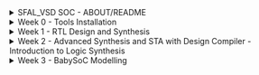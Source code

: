 
<details>
  <Summary>SFAL_VSD SOC - ABOUT/README</summary>

  This project is to create an SOC from specifications to netlist.
</details>
<details>
  <Summary> Week 0 - Tools Installation</summary>

  - **Day 0**
  - All the instructions for installation of required tools can be found here:
    - **SYSTEM CHECK**
      - 6GB RAM, 50 GB HDD
      - Ubuntu 20.04+
      - 4vCPU
      
    - **TOOL CHECK**
      - **Yosys**
        - $ sudo apt-get update
        - $ git clone https://github.com/YosysHQ/yosys.git
        - $ cd yosys
        - $ sudo apt install make (If make is not installed please install it) 
        - $ sudo apt-get install build-essential clang bison flex \
              libreadline-dev gawk tcl-dev libffi-dev git \
              graphviz xdot pkg-config python3 libboost-system-dev \
              libboost-python-dev libboost-filesystem-dev zlib1g-dev
        - $ make config-gcc
        - $ make 
        - $ sudo make install
        - ![Alt Text](images/yosys.jpg) 
      - **Iverilog** - Steps to install iverilog
        - sudo apt-get update
        - sudo apt-get install iverilog
        - ![Alt Text](images/iverilog.jpg)
      - **GTKWAVE** - Steps to install gtkwave
        - sudo apt-get update
        - sudo apt install gtkwave
        - ![Alt Text](images/gtkwave.jpg)
  
      - **ngspice** - After downloading the tarball from https://sourceforge.net/projects/ngspice/files/ to a local directory, unpack it using:
        - $ tar -zxvf ngspice-37.tar.gz
        - $ cd ngspice-37
        - $ mkdir release
        - $ cd release
        - $ ../configure  --with-x --with-readline=yes --disable-debug
        - $ make
        - $ sudo make install
      - **magic**
        - $ sudo apt-get install m4
        - $ sudo apt-get install tcsh
        - $ sudo apt-get install csh
        - $ sudo apt-get install libx11-dev
        - $ sudo apt-get install tcl-dev tk-dev
        - $ sudo apt-get install libcairo2-dev
        - $ sudo apt-get install mesa-common-dev libglu1-mesa-dev
        - $ sudo apt-get install libncurses-dev
        - git clone https://github.com/RTimothyEdwards/magic
        - cd magic
        - ./configure
        - make
        - make install

</details>

<details>
  <Summary> Week 1 - RTL Design and Synthesis</summary>
  - **Day 1 - Introduction to Verilog**
    - **Introduction to iverilog testbench**
      - RTL Design adherence to the initial architecture specifications is checked by simulation of the design using a simulator tool. That simulator tool we are using here is iverilog.
      - Design is actual verilog/system verilog code with intended functionality. Has primary inputs and outputs in form of wires or logic/registers/memory elements.
      - Testbench is a set of stimulus applied with delays and initialisation to ensure that design meets functionality. Does not have any primary inputs or outputs.
      - Simulator looks for changes in the input signals, based on this, checks its influence on output signals.
  
    - **Labs using iverilog and gtkwave**
      - used iverilog to simulate design and testbench of good mux
      - used gtkwave to view the dumped "value change dump" or vcd file
      - learnt to use iverilog and gtkwave commands
      - saw the design and tb files
     
    - **Introduction to Yosys and Logic Synthesis**
      - used Yosys as the synthesizer tool, learnt what synthesis meant
      - learnt about yosys setup and verification flow, tb for netlist is same as that of rtl design
      - Learnt about rtl design, synthesis and its illustration, library cells, flavours of library cells
      - Also learnt about usage of faster versus slower cells, need wider transistors and why we need them
  
    - **Labs using Yosys and Sky103PDKs**
      - Synthesised good mux using yosys
      - OBSERVATION made: I saw only one type of library cell (constrasting to the video) and therefore my good mux design was synthesised using only that library cell
      - the library cell was sky130_fd_sc_hd__tt_025C_1v80.lib
      - good mux finally synthesised and the cells it inferred was just 1 2_1 mux cell since only one lib file was there.
      - **Commands used:**
        - read_liberty -lib lib/sky130_fd_sc_hd__tt_025C_1v80.lib
        - read_verilog verilog_files/good_mux.v
        - hierarchy -top good_mux
        - synth -top good_mux
        - abc -liberty lib/sky130_fd_sc_hd__tt_025C_1v80.lib
        - show
        - write_verilog -noattr synth_out.v
      - **Images for this lab**
        - ![Alt Text](images/Day1images/cell_selection_day1_vsd.jpg)
        - ![Alt Text](images/Day1images/faster_slowercells_day1_vsd.jpg)
        - ![Alt Text](images/Day1images/gate_flavor1_day1_vsd.jpg)
        - ![Alt Text](images/Day1images/gate_flavor2_day1_vsd.jpg)
        - ![Alt Text](images/Day1images/good,uxdesign_Day1_vsd.jpg)
        - ![Alt Text](images/Day1images/goodmuxtb_Day1_vsd.jpg)
        - ![Alt Text](images/Day1images/gtkwave1_Day1_vsd.jpg)
        - ![Alt Text](images/Day1images/installations_Day1_VSD.jpg)
        - ![Alt Text](images/Day1images/yosys_setupflow_day1_vsd.jpg)
        - ![Alt Text](images/Day1images/yosys_verificationflow_day1_vsd.jpg)
        - ![Alt Text](images/Day1images/iverilog1_Day1_vsd.jpg)
        - ![Alt Text](images/Day1images/libcells_day1_vsd.jpg)
        - ![Alt Text](images/Day1images/rtldesign_day1_vsd.jpg)
        - ![Alt Text](images/Day1images/simulator_flow_Day1_vsd.jpg)
        - ![Alt Text](images/Day1images/synthesis_day1_vsd.jpg)
        - ![Alt Text](images/Day1images/synthesis_illustration_day1_vsd.jpg)
        - ![Alt Text](images/Day1images/testbench_Day1_VSD.jpg)
        - ![Alt Text](images/Day1images/yosys_lab3_1_day1_vsd.jpg)
        - ![Alt Text](images/Day1images/yosys_lab3_2_day1_vsd.jpg)
        - ![Alt Text](images/Day1images/yosys_lab3_3_day1_vsd.jpg)
        - ![Alt Text](images/Day1images/yosys_lab3_4_day1_vsd.jpg)
        - ![Alt Text](images/Day1images/yosys_lab3_5_day1_show_vsd.jpg)
        - ![Alt Text](images/Day1images/yosys_lab3_6_day1_show_vsd.jpg)
        - ![Alt Text](images/Day1images/yosys_lab3_7_day1_netlist_vsd.jpg)
        - ![Alt Text](images/Day1images/yosys_lab3_day1_vsd.jpg)


  - **Day 2 - Timing Libs, Hierarchical versus flat synthesis, and efficient flop coding styles**

    - **Introduction to Timing Libs**
    - **Hierarchical Versus Flat Synthesis**
    - **Various Flop Coding Styles and Optimisations**
    - **Images for this lab**
      - ![Alt Text](images/Day2images/why_flops_Day2_VSD.jpg)
      - ![Alt Text](images/Day2images/why_flops2_Day2_VSD.jpg)
      - ![Alt Text](images/Day2images/why_flops1_Day2_VSD.jpg)
      - ![Alt Text](images/Day2images/libcell_day2_vsd.jpg)
      - ![Alt Text](images/Day2images/libcell1_Day2_vsd.jpg)
      - ![Alt Text](images/Day2images/libcell2_Day2_vsd.jpg)
      - ![Alt Text](images/Day2images/libcell3_Day2_vsd.jpg)
      - ![Alt Text](images/Day2images/hier_synth_Day2_vsd.jpg)
      - ![Alt Text](images/Day2images/hier_synth1_Day2_vsd.jpg)
      - ![Alt Text](images/Day2images/hier_synth2_Day2_vsd.jpg)
      - ![Alt Text](images/Day2images/hier_synth3_Day2_vsd.jpg)
      - ![Alt Text](images/Day2images/hier_synth4_flat_Day2_vsd.jpg)
      - ![Alt Text](images/Day2images/and2_0_lib_Day2_vsd.jpg)
      - ![Alt Text](images/Day2images/and2_2_lib_Day2_vsd.jpg)
      - ![Alt Text](images/Day2images/and2_4_lib_Day2_vsd.jpg)
      - ![Alt Text](images/Day2images/mul2_synth_1_Day2_vsd.jpg)
      - ![Alt Text](images/Day2images/mul2_synth_2_Day2_vsd.jpg)
      - ![Alt Text](images/Day2images/mul2_synth_Day2_vsd.jpg)
      - ![Alt Text](images/Day2images/mult8_synth1_Day2_vsd.jpg)
      - ![Alt Text](images/Day2images/mult8_synth_Day2_vsd.jpg)
      - ![Alt Text](images/Day2images/async_set_synth1_Day2_vsd.jpg)
      - ![Alt Text](images/Day2images/async_set_synth_2_Day2_vsd.jpg)
      - ![Alt Text](images/Day2images/async_set_synth_Day2_vsd.jpg)
      - ![Alt Text](images/Day2images/async_sync_rst_codingstyles1_Day2_vsd.jpg)
      - ![Alt Text](images/Day2images/async_sync_rst_codingstyles_Day2_vsd.jpg)
      - ![Alt Text](images/Day2images/asyncres_Day2_vsd.jpg)
      - ![Alt Text](images/Day2images/asyncres_synth_day2_vsd.jpg)
      - ![Alt Text](images/Day2images/asyncset_Day2_vsd.jpg)
      - ![Alt Text](images/Day2images/dff_asyncres_synth_show_Day2_vsd.jpg)
      - ![Alt Text](images/Day2images/pvt_concept_Day2_vsd.jpg)
      - ![Alt Text](images/Day2images/stackedpmosbad_Day2_vsd.jpg)
      - ![Alt Text](images/Day2images/submod1_1_Day2_vsd.jpg)
      - ![Alt Text](images/Day2images/submod1_2_Day2_vsd.jpg)
      - ![Alt Text](images/Day2images/submod1_Day2_vsd.jpg)
      - ![Alt Text](images/Day2images/syncres_Day2_vsd.jpg)
      - ![Alt Text](images/Day2images/syncres_synth1_Day2_vsd.jpg)
      - ![Alt Text](images/Day2images/syncres_synth2_Day2_vsd.jpg)
      - ![Alt Text](images/Day2images/synth_asyncres_day2_vsd.jpg) 
      
  - **Day 3 - Combinational and Sequential Optimisations**

    - **Introduction to Optimisations**
    - **Combinational Logic Optimisations**
    - **Sequential Logic Optimisations**
    - **Sequential Logic Optimisations for unused outputs**
    - **Images for this lab**
      - ![Alt Text](images/Day3images/absorptionlaw_Day3_vsd.jpg)
      - ![Alt Text](images/Day3images/ddfconst12_Day3_vsd.jpg)
      - ![Alt Text](images/Day3images/dffconst12_Day3_vsd.jpg)
      - ![Alt Text](images/Day3images/dffconst1_sim_Day3_vsd.jpg)
      - ![Alt Text](images/Day3images/dffconst1_synth_Day3_vsd.jpg)
      - ![Alt Text](images/Day3images/dffconst2_Day3_vsd.jpg)
      - ![Alt Text](images/Day3images/dffconst2_sim_Day3_vsd.jpg)
      - ![Alt Text](images/Day3imagesdffconst3_Day3_vsd.jpg)
      - ![Alt Text](images/Day3images/dffconst3_sim_day3_vsd.jpg)
      - ![Alt Text](images/Day3images/dffconst3_synth_Day3_vsd.jpg)
      - ![Alt Text](images/Day3images/dffconst4_Day3_vsd.jpg)
      - ![Alt Text](images/Day3images/dffconst4_sim_Day3_vsd.jpg)
      - ![Alt Text](images/Day3images/dffconst4_synth_Day3_vsd.jpg)
      - ![Alt Text](images/Day3images/dffconst5_Day3_vsd.jpg)
      - ![Alt Text](images/Day3images/dffconst5_sim_Day3_vsd.jpg)
      - ![Alt Text](images/Day3images/dffconst5_synth_Day3_vsd.jpg)
      - ![Alt Text](images/Day3images/multiplemodule_opt2_Day3_vsd.jpg)
      - ![Alt Text](images/Day3images/multiplemodule_opt2_synth_Day3_vsd.jpg)
      - ![Alt Text](images/Day3images/multiplemodule_opt_Day3_vsd.jpg)
      - ![Alt Text](images/Day3images/multiplemodule_opt_synth_Day3_vsd.jpg)
      - ![Alt Text](images/Day3images/optchk4_Day3_vsd.jpg)
      - ![Alt Text](images/Day3images/optimisa_Day3_vsd.jpg)
      - ![Alt Text](images/Day3images/seq_optimisa_Day3_vsd.jpg)
      - ![Alt Text](images/Day3images/synth_optchk2_Day3_vsd.jpg)
      - ![Alt Text](images/Day3images/synth_optchk2_show_Day3_vsd.jpg)
      - ![Alt Text](images/Day3images/synth_optchk3_Day3_vsd.jpg)
      - ![Alt Text](images/Day3images/synth_optchk4_Day3_vsd.jpg)
      - ![Alt Text](images/Day3images/synth_optchk_Day3_vsd.jpg)
      - ![Alt Text](images/Day3images/synth_optchk_show_Day3_vsd.jpg)

  - **Day 4 - GLS, Blocking vs Non-Blocking, simulation-synthesis mismatch**
    - **GLS, Synthesis-Simulation Mismatch, and Blocking vs Non-Blocking Statements**
      - Missing Sensitivity List
        - GLS introduction and flow with iverilog
        - ![Alt Text](images/Day4images/GLSiverilog_flow_Day4_vsd.jpg)
        - ![Alt Text](images/Day4images/GLSintro_Day4_vsd.jpg)
        - Simulator works mainly on activity - changes in signal values whereas synthesiser only sees functionality
        - therefore having a correct and complete sensitivity list for always blocks is necessary to avoid synthesis simulation mismatch
        - Eg of a mux, difference between always@(sel) and always@(*) is highlighted
        - ![Alt Text](images/Day4images/misssensitvity_synthsimmismatch_Day4_vsd.jpg)
      - Blocking and Non-Blocking statements
        - Caveat with blocking nonblocking statements are discussed
        - Example of aiming for a shift register is used
        - if blocking assignment is used it is seen as a single flop instead of two flops, this is wrong, as all statements are evaluated in order and assignment of rhs to lhs happens before moving on to next statement, giving wrong behaviour
        - ![Alt Text](images/Day4images/blockingstatementcaveat1_synthsimmismatch_Day4_vsd.jpg)
        - ![Alt Text](images/Day4images/blockingstatementcaveat2_synthsimmismatch_Day4_vsd.jpg)
        - So always use non blocking statement for sequential logic generation, as in non-blocking order of statements do not matter and all rhs is evaluated before all lhs.
        - ![Alt Text](images/Day4images/blockingstatementcaveat_synthsimmismatch_Day4_vsd.jpg)
    - **Labs on GLS and Synthesis-Simulation Mismatch**
      - Example of ternary operator based mux used
      - simulated, synthesised and got netlist, these are the results I got
      - ![Alt Text](images/Day4images/ternaryop_gls_lab_day4_vsd.jpg)
      - ![Alt Text](images/Day4images/ternaryop_gls_lab_realnetlist_day4_vsd.jpg)
      - but this was the expected netlist output
      - ![Alt Text](images/Day4images/ternaryop_gls_lab_expectednetlist_day4_vsd.jpg)
      - Ran to get GLS netlist next to get smae simulation result
      - ![Alt Text](images/Day4images/ternaryop_gls_lab_postglssim_day4_vsd.jpg)
      - Second example showed synthesis and simulation mismatch for bad mux
      - ![Alt Text](images/Day4images/badmuxsynthsim_mismatch_Day4_vsd.jpg)
      - **Commands used to get GLS**
        - iverilog my_lib/verilog_model/primitives.v my_lib/verilog_model/sky130_fd_sc_hd.v ternary_operator_netlist.v verilog_files/tb_ternary_operator_mux.v
        - ./a.out
        - gtkwave tb_ternary_operator_mux.vcd
  
    - **Labs on Synthesis-Simulation Mismatch for Blocking Statements**
      - exmaples of synthesis simulation mismatch for blocking statements here
      - ![Alt Text](images/Day4images/blockingcaveat_Day4_vsd.jpg)
      - ![Alt Text](images/Day4images/blcokingcaveatsynthsimmismatch_Day4_vsd.jpg)

</details> 

<details>
  <Summary> Week 2 - Advanced Synthesis and STA with Design Compiler - Introduction to Logic Synthesis </summary>

  - **Day1 - Lecture 1 - Introduction to the course**
    - **Common terminology used are**
    - Synopsys Design Constraints or SDC is commonly used in industry. It is based on tool command language or tcl.
    - We do a lab of using an imaginary library to invoke DC and see what happens - it is not able to read the yourlibrary.lib file.
    - So, we see that if we write the netlist, it is written in the form of gtech cells. Gtech in DC is the virtual library in DC's memory to understand the design.
    - Even after giving the sky130 library file, it gives same wrong output
    - So, what is missing is the two environment variables to be set to the target sky130 library ie the link_library and the target_library.
    - After that we need to set link library, here * represents all libraries loaded previously in DC's memory.
    - This, inclusing * is so that we don't override the existing loaded libraries in DC's memory, just append my new library to be considered into the DC's memory.
    - Now, it clearly shows linking and loading the design into DC's memory.
  - **Lecture 2 - Introduction to DC and tool**
    - **Lab 1 - Invoking DC Basic Setup**
      - DC tool basic setup was dicussed how to setup link library, target library, how the library file highlights different characteristics of the standard cell and technology.
    - **Lab 2 - Introduction to DDC GUI with Design Vision**
    - **Lab3 - DC Synopsys DC Setup**
      - ![Alt Text](images/Day5_DCDay1_images/yosys_lab3_1_day1_vsd.jpg)
      - ![Alt Text](images/Day5_DCDay1_images/yosys_lab3_2_day1_vsd.jpg)
      - ![Alt Text](images/Day5_DCDay1_images/yosys_lab3_3_day1_vsd.jpg)
      - ![Alt Text](images/Day5_DCDay1_images/yosys_lab3_4_day1_vsd.jpg)
      - ![Alt Text](images/Day5_DCDay1_images/yosys_lab3_5_day1_show_vsd.jpg)
      - ![Alt Text](images/Day5_DCDay1_images/yosys_lab3_6_day1_show_vsd.jpg)
      - ![Alt Text](images/Day5_DCDay1_images/yosys_lab3_7_day1_netlist_vsd.jpg)
      - ![Alt Text](images/Day5_DCDay1_images/yosys_lab3_day1_vsd.jpg)
  - **Lecture 3- TCL Quick Refresher**
    - Basic concepts of tcl, code basics etc were discussed.
    - **Lab4 - TCL Commands**
  - **Images for the above labs**
    - ![Alt Text](images/Day5_DCDay1_images/cell_selection_day1_vsd.jpg)
    - ![Alt Text](images/Day5_DCDay1_images/gtkwave1_Day1_vsd.jpg)

  - **Day 2 - Basics of STA**
    - **Lecture 4 - Intro to STA**
      - Basics of STA concepts were described and learnt in great detail, with examples and diagrams.
    - **Lecture 5 - What are Constraints**
      - Constraints are dicussed and transition time and output loads dicussed. Their impact on STA discussed.
    - **Lecture 6 - Input Trans and Output Load**
      - Basics were discussed how this affects setup and hold, operating frequency etc.
    - **Lab 5 - Timing dot libs**
      - Library files discussed.
      - ![Alt Text](images/Day6_DCDay2_images/vsd_DC_Day2_STA_lab5_img1.jpg)
      - ![Alt Text](images/Day6_DCDay2_images/vsd_DC_Day2_STA_lab5_img4.jpg)
      - ![Alt Text](images/Day6_DCDay2_images/vsd_DC_Day2_STA_lab5_img5.jpg)
      - ![Alt Text](images/Day6_DCDay2_images/vsd_DC_Day2_STA_lab5_img6.jpg)
    - **Lab 6 - Exploring dotlib P1**
      - dot lib P1
      - ![Alt Text](images/Day6_DCDay2_images/vsd_DC_Day2_STA_lab6_img1.jpg)
      - ![Alt Text](images/Day6_DCDay2_images/vsd_DC_Day2_STA_lab6_img2.jpg)
      - ![Alt Text](images/Day6_DCDay2_images/vsd_DC_Day2_STA_lab6_img4.jpg)
      - ![Alt Text](images/Day6_DCDay2_images/vsd_DC_Day2_STA_lab6_img5.jpg)
    - **Lab 7 - Exploring dotlib P2**
      - dot lib P2
      - ![Alt Text](images/Day6_DCDay2_images/vsd_DC_Day2_STA_lab7_img1.jpg)
      - ![Alt Text](images/Day6_DCDay2_images/vsd_DC_Day2_STA_lab7_img2.jpg)
      - ![Alt Text](images/Day6_DCDay2_images/vsd_DC_Day2_STA_lab7_img3.jpg)
      - ![Alt Text](images/Day6_DCDay2_images/vsd_DC_Day2_STA_lab7_img4.jpg)
      - ![Alt Text](images/Day6_DCDay2_images/vsd_DC_Day2_STA_lab7_img5.jpg)

  - **Day 3 - Advanced STA**
    - **Lecture 7 - SDC P1 Clock and Clock Tree Modelling - Uncertainity**
      - Basics of clock uncertainity like jitter and skew, and how it impacts clock integrity and timing closure.
      - ![Alt Text](images/Day7_DCDay3_images/vsd_DC_Day3_SDC_lec7_img1.jpg)
      - ![Alt Text](images/Day7_DCDay3_images/vsd_DC_Day3_SDC_lec7_img2.jpg)
      - ![Alt Text](images/Day7_DCDay3_images/vsd_DC_Day3_SDC_lec7_img3.jpg)
      - ![Alt Text](images/Day7_DCDay3_images/vsd_DC_Day3_SDC_lec7_img4.jpg)
      - ![Alt Text](images/Day7_DCDay3_images/vsd_DC_Day3_SDC_lec7_img5.jpg)
    - **Lecture 8 - SDC P2 IO Delays**
      - Discussion of input and output delay constraints
      - ![Alt Text](images/Day7_DCDay3_images/vsd_DC_Day3_SDC_lec8_img3.jpg)
      - ![Alt Text](images/Day7_DCDay3_images/vsd_DC_Day3_SDC_lec8_img4.jpg)
      - ![Alt Text](images/Day7_DCDay3_images/vsd_DC_Day3_SDC_lec8_img5.jpg)
      - ![Alt Text](images/Day7_DCDay3_images/vsd_DC_Day3_SDC_lec8_img6.jpg)
      - ![Alt Text](images/Day7_DCDay3_images/vsd_DC_Day3_SDC_lec8_img7.jpg)
      - ![Alt Text](images/Day7_DCDay3_images/vsd_DC_Day3_SDC_lec8_img8.jpg)
      - ![Alt Text](images/Day7_DCDay3_images/vsd_DC_Day3_SDC_lec8_img9.jpg)
    - **Lab 8 - Loading design- get_ports, get_nets, get_cells**
      - source the .synopsys_dc.setup file from home = > make sure link library and target_libarry are set properly
      - pwd is ../DC_WORKSHOP/verilog_files/
      - read_verilog lab8_circuit.v
      - check if it completed successfully
      - link
      - compile_ultra
      - design load, use of get_ports, get_nets, get_cells, hier or not, small tcl commands and scripts.
      - ![Alt Text](images/Day7_DCDay3_images/vsd_DC_Day3_SDC_lab8_img2.jpg)
      - ![Alt Text](images/Day7_DCDay3_images/vsd_DC_Day3_SDC_lab8_img3.jpg)
      - ![Alt Text](images/Day7_DCDay3_images/vsd_DC_Day3_SDC_lab8_img5.jpg)
      - ![Alt Text](images/Day7_DCDay3_images/vsd_DC_Day3_SDC_lab8_img6.jpg)
      - ![Alt Text](images/Day7_DCDay3_images/vsd_DC_Day3_SDC_lab8_img8.jpg)
    - **Lab 9 - get_pins, get_clocks, querying clocks**
      - learnt about get_pins, get_clocks, and querying if a pin is a clock or not
      - get diection and other get_attribute for pins and nets
      - learnt about get_attribute using clock versus clocks the difference between them
      - ![Alt Text](images/Day7_DCDay3_images/vsd_DC_Day3_SDC_lab9_img1.jpg)
    - **Lab 10 - create_clock_waveform**
      - learnt about creating clocks and learning the impact of various constraints
      - ![Alt Text](images/Day7_DCDay3_images/
    - **Lab 11 - Clock Network Modelling - Uncertainty, report_timing**
      - Modelling various factors of the network, like uncertainity
      - setting source and network latency
      - min and max delays translating into setup and hold times
      - ![Alt Text](images/Day7_DCDay3_images/
    - **Lab 12 - IO Delays**
      - Modelling for input output delays, min and max
      - transition delays being added to the constraints
      - All the commands below are the constraints used:
        - create_clock -name MYCLK -per 10 [get_ports clk];
        - set_clock_latency -source 2 [get_clocks MYCLK];
        - set_clock_latency 1 [get_clocks MYCLK];
        - set_clock_uncertainty -setup 0.5 [get_clocks MYCLK];
        - set_clock_uncertainty -hold 0.1 [get_clocks MYCLK];
        - set_input_delay -max 5 -clock [get_clocks MYCLK] [get_ports IN_A];
        - set_input_delay -max 5 -clock [get_clocks MYCLK] [get_ports IN_B];
        - set_input_delay -min 1 -clock [get_clocks MYCLK] [get_ports IN_A];
        - set_input_delay -min 1 -clock [get_clocks MYCLK] [get_ports IN_B];
        - set_input_transition -max 0.4 [get_ports IN_A];
        - set_input_transition -max 0.4 [get_ports IN_B];
        - set_input_transition -min 0.1 [get_ports IN_A];
        - set_input_transition -min 0.1 [get_ports IN_B];
        - create_generated_clock -name MYGEN_CLK -master MYCLK -source [get_ports clk] -div 1 [get_ports out_clk];
        - create_generated_clock -name MYGEN_DIV_CLK -master MYCLK -source [get_ports clk] -div 2 [get_ports out_div_clk]; 
        - set_output_delay -max 5 -clock [get_clocks MYGEN_CLK] [get_ports OUT_Y];
        - set_output_delay -min 1 -clock [get_clocks MYGEN_CLK] [get_ports OUT_Y];
        - set_load -max 0.4 [get_ports OUT_Y];
        - set_load -min 0.1 [get_ports OUT_Y];
      - ![Alt Text](images/Day7_DCDay3_images/vsd_DC_Day3_SDC_lab12_img10.jpg)
      - ![Alt Text](images/Day7_DCDay3_images/vsd_DC_Day3_SDC_lab12_img11.jpg)
      - ![Alt Text](images/Day7_DCDay3_images/vsd_DC_Day3_SDC_lab12_img12.jpg)
      - ![Alt Text](images/Day7_DCDay3_images/vsd_DC_Day3_SDC_lab12_img13.jpg)
       
    - **Lec9 - Generated clocks**
      - learnt about how generated clocks workout in designs
     
    - **Lab13 - Lab for generated clocks**
      - ![Alt Text](images/Day7_DCDay3_images/vsd_DC_Day3_SDC_lab13_img3.jpg)
      - ![Alt Text](images/Day7_DCDay3_images/vsd_DC_Day3_SDC_lab13_img4.jpg)
      - ![Alt Text](images/Day7_DCDay3_images/vsd_DC_Day3_SDC_lab13_img5.jpg)
     
    - **Lec10 - virtual clock, max latency and rise/fall IO delays**
      - Learnt about virtual clocks max latency and rise and fall how they affect final reporting of timing, slack paths etc
      - ![Alt Text](images/Day7_DCDay3_images/vsd_DC_Day3_SDC_lec10_img7.jpg)
     
    - **Lab15 - Set max latency Part 1**
      - ![Alt Text](images/Day7_DCDay3_images/vsd_DC_Day3_SDC_lab15_img.JPG)
      - ![Alt Text](images/Day7_DCDay3_images/vsd_DC_Day3_SDC_lab15_img1.jpg)
      - ![Alt Text](images/Day7_DCDay3_images/vsd_DC_Day3_SDC_lab15_img2.jpg)
      - ![Alt Text](images/Day7_DCDay3_images/vsd_DC_Day3_SDC_lab15_img3.jpg)
      - ![Alt Text](images/Day7_DCDay3_images/vsd_DC_Day3_SDC_lab15_img4.jpg)
      - ![Alt Text](images/Day7_DCDay3_images/vsd_DC_Day3_SDC_lab15_img5.JPG)
      - ![Alt Text](images/Day7_DCDay3_images/vsd_DC_Day3_SDC_lab15_img8.JPG)
      - ![Alt Text](images/Day7_DCDay3_images/vsd_DC_Day3_SDC_lab15_img9.jpg)
      - ![Alt Text](images/Day7_DCDay3_images/vsd_DC_Day3_SDC_lab15_img10.JPG)
      - ![Alt Text](images/Day7_DCDay3_images/vsd_DC_Day3_SDC_lab15_img11.jpg)
    - **Lab15 - virtual clk Part 2**
      - ![Alt Text](images/Day7_DCDay3_images/vsd_DC_Day3_SDC_lab15_img12.jpg)
      - ![Alt Text](images/Day7_DCDay3_images/vsd_DC_Day3_SDC_lab15_img13.jpg)
      - ![Alt Text](images/Day7_DCDay3_images/vsd_DC_Day3_SDC_lab15_img14.jpg)
  - **Day4 - Optimizations**
    - **Lec11 - Combinational Optimizations**
      - optimizations like constant
      - ![Alt Text](images/Day8_DCDay4_images/vsd_DC_Day3_SDC_lec11_img5.jpg)
      - ![Alt Text](images/Day8_DCDay4_images/vsd_DC_Day3_SDC_lec11_img6.jpg)
    - **Lec12 - Sequential Optimizations**
      - optimizations involing sequential elements
    - **Lab16 - Combinational Optimizations Part 1**
      - ![Alt Text](images/Day8_DCDay4_images/vsd_DC_Day4_SDC_lab16_img1.jpg)
      - ![Alt Text](images/Day8_DCDay4_images/vsd_DC_Day4_SDC_lab16_img2.jpg)
      - ![Alt Text](images/Day8_DCDay4_images/vsd_DC_Day4_SDC_lab16_img3.jpg)
      - ![Alt Text](images/Day8_DCDay4_images/vsd_DC_Day4_SDC_lab16_img4.jpg)
    - **Lab16 - Resource Sharing Optimizations Part2**
      - ![Alt Text](images/Day8_DCDay4_images/vsd_DC_Day4_SDC_lab16_img7.jpg)
      - ![Alt Text](images/Day8_DCDay4_images/vsd_DC_Day4_SDC_lab16_img8.jpg)
      - ![Alt Text](images/Day8_DCDay4_images/vsd_DC_Day4_SDC_lab16_img9.jpg)
      - ![Alt Text](images/Day8_DCDay4_images/vsd_DC_Day4_SDC_lab16_img10.jpg)
      - ![Alt Text](images/Day8_DCDay4_images/vsd_DC_Day4_SDC_lab16_img11.jpg)
      - ![Alt Text](images/Day8_DCDay4_images/vsd_DC_Day4_SDC_lab16_img12.jpg)
      - ![Alt Text](images/Day8_DCDay4_images/vsd_DC_Day4_SDC_lab16_img13.jpg)
    - **Lab17 - Sequential Optimizations**
      - ![Alt Text](images/Day8_DCDay4_images/vsd_DC_Day4_SDC_lab17_img10.jpg)
      - ![Alt Text](images/Day8_DCDay4_images/vsd_DC_Day4_SDC_lab17_img2.jpg)
      - ![Alt Text](images/Day8_DCDay4_images/vsd_DC_Day4_SDC_lab17_img4.jpg)
      - ![Alt Text](images/Day8_DCDay4_images/vsd_DC_Day4_SDC_lab17_img6.jpg)
      - ![Alt Text](images/Day8_DCDay4_images/vsd_DC_Day4_SDC_lab17_img7.jpg)
      - ![Alt Text](images/Day8_DCDay4_images/vsd_DC_Day4_SDC_lab17_img8.jpg)
      - ![Alt Text](images/Day8_DCDay4_images/vsd_DC_Day4_SDC_lab17_img9.jpg)
    - **Lec13 - Special optimizations**
      - ![Alt Text](images/Day8_DCDay4_images/vsd_DC_Day3_SDC_lec13_img3.jpg)
      - ![Alt Text](images/Day8_DCDay4_images/vsd_DC_Day3_SDC_lec13_img4.jpg)
      - ![Alt Text](images/Day8_DCDay4_images/vsd_DC_Day3_SDC_lec13_img5.jpg)
      - ![Alt Text](images/Day8_DCDay4_images/vsd_DC_Day3_SDC_lec13_img6.JPG)
      - ![Alt Text](images/Day8_DCDay4_images/vsd_DC_Day3_SDC_lec13_img7.JPG)
      - ![Alt Text](images/Day8_DCDay4_images/vsd_DC_Day3_SDC_lec13_img8.JPG)
      - ![Alt Text](images/Day8_DCDay4_images/vsd_DC_Day3_SDC_lec13_img9.JPG)
    - **Lec14 - How Paths are timed MCP**
      - ![Alt Text](images/Day8_DCDay4_images/vsd_DC_Day3_SDC_lec14_img1.JPG)
      - ![Alt Text](images/Day8_DCDay4_images/vsd_DC_Day3_SDC_lec14_img2.JPG)
      - ![Alt Text](images/Day8_DCDay4_images/vsd_DC_Day3_SDC_lec14_img3.JPG)
      - ![Alt Text](images/Day8_DCDay4_images/vsd_DC_Day3_SDC_lec14_img4.JPG)
      - ![Alt Text](images/Day8_DCDay4_images/vsd_DC_Day3_SDC_lec14_img5.JPG)
      - ![Alt Text](images/Day8_DCDay4_images/vsd_DC_Day3_SDC_lec14_img6.JPG)
    - **Lab18 - Boundary Optimmizations**
      - ![Alt Text](images/Day8_DCDay4_images/vsd_DC_Day4_SDC_lab18_img1.jpg)
      - ![Alt Text](images/Day8_DCDay4_images/vsd_DC_Day4_SDC_lab18_img2.jpg)
      - ![Alt Text](images/Day8_DCDay4_images/vsd_DC_Day4_SDC_lab18_img3.jpg)
      - ![Alt Text](images/Day8_DCDay4_images/vsd_DC_Day4_SDC_lab18_img4.jpg)
      - ![Alt Text](images/Day8_DCDay4_images/vsd_DC_Day4_SDC_lab18_img5.jpg)
      - ![Alt Text](images/Day8_DCDay4_images/vsd_DC_Day4_SDC_lab18_img6.jpg)
      - ![Alt Text](images/Day8_DCDay4_images/vsd_DC_Day4_SDC_lab18_img7.jpg)
    - **Lab19 - Register Retiming**
      - ![Alt Text](images/Day8_DCDay4_images/vsd_DC_Day4_SDC_lab19_img3.jpg)
      - ![Alt Text](images/Day8_DCDay4_images/vsd_DC_Day4_SDC_lab19_img4.jpg)
      - ![Alt Text](images/Day8_DCDay4_images/vsd_DC_Day4_SDC_lab19_img5.jpg)
      - ![Alt Text](images/Day8_DCDay4_images/vsd_DC_Day4_SDC_lab19_img6.jpg)
    - **Lab20 - Isolating Output Ports**
      - ![Alt Text](images/Day8_DCDay4_images/vsd_DC_Day4_SDC_lab20_img1.jpg)
      - ![Alt Text](images/Day8_DCDay4_images/vsd_DC_Day4_SDC_lab20_img2.jpg)
      - ![Alt Text](images/Day8_DCDay4_images/vsd_DC_Day4_SDC_lab20_img3.jpg)
      - ![Alt Text](images/Day8_DCDay4_images/vsd_DC_Day4_SDC_lab20_img4.jpg)
      - ![Alt Text](images/Day8_DCDay4_images/vsd_DC_Day4_SDC_lab20_img5.jpg)
      - ![Alt Text](images/Day8_DCDay4_images/vsd_DC_Day4_SDC_lab20_img6.jpg)
    - **Lab21 - Multicycle Path**
      - ![Alt Text](images/Day8_DCDay4_images/vsd_DC_Day4_SDC_lab21_img1.jpg)
      - ![Alt Text](images/Day8_DCDay4_images/vsd_DC_Day4_SDC_lab21_img10.jpg)
      - ![Alt Text](images/Day8_DCDay4_images/vsd_DC_Day4_SDC_lab21_img11.jpg)
      - ![Alt Text](images/Day8_DCDay4_images/vsd_DC_Day4_SDC_lab21_img12.jpg)
      - ![Alt Text](images/Day8_DCDay4_images/vsd_DC_Day4_SDC_lab21_img13.jpg)
      - ![Alt Text](images/Day8_DCDay4_images/vsd_DC_Day4_SDC_lab21_img2.jpg)
      - ![Alt Text](images/Day8_DCDay4_images/vsd_DC_Day4_SDC_lab21_img3.jpg)
      - ![Alt Text](images/Day8_DCDay4_images/vsd_DC_Day4_SDC_lab21_img4.jpg)
      - ![Alt Text](images/Day8_DCDay4_images/vsd_DC_Day4_SDC_lab21_img5.jpg)
      - ![Alt Text](images/Day8_DCDay4_images/vsd_DC_Day4_SDC_lab21_img6.jpg)
      - ![Alt Text](images/Day8_DCDay4_images/vsd_DC_Day4_SDC_lab21_img7.jpg)
      - ![Alt Text](images/Day8_DCDay4_images/vsd_DC_Day4_SDC_lab21_img8.jpg)
      - ![Alt Text](images/Day8_DCDay4_images/vsd_DC_Day4_SDC_lab21_img9.jpg)
  - **Day5 - Quality Checks**
    - **Lecture Report Timing**
      - Learnt about report_timing commands and -max_paths2 and nworst
      - difference between them
      - ![Alt Text](images/Day9_DCDay5_images/vsd_DC_Day3_SDC_lec15_img1.JPG)
      - ![Alt Text](images/Day9_DCDay5_images/vsd_DC_Day3_SDC_lec15_img2.JPG)
    - **Lab - Report Timing**
      - ![Alt Text](images/Day9_DCDay5_images/vsd_DC_Day4_SDC_lab22_img1.jpg)
      - ![Alt Text](images/Day9_DCDay5_images/vsd_DC_Day4_SDC_lab22_img10.jpg)
      - ![Alt Text](images/Day9_DCDay5_images/vsd_DC_Day4_SDC_lab22_img11.jpg)
      - ![Alt Text](images/Day9_DCDay5_images/vsd_DC_Day4_SDC_lab22_img2.jpg)
      - ![Alt Text](images/Day9_DCDay5_images/vsd_DC_Day4_SDC_lab22_img3.jpg)
      - ![Alt Text](images/Day9_DCDay5_images/vsd_DC_Day4_SDC_lab22_img4.jpg)
      - ![Alt Text](images/Day9_DCDay5_images/vsd_DC_Day4_SDC_lab22_img5.jpg)
      - ![Alt Text](images/Day9_DCDay5_images/vsd_DC_Day4_SDC_lab22_img6.jpg)
      - ![Alt Text](images/Day9_DCDay5_images/vsd_DC_Day4_SDC_lab22_img7.jpg)
      - ![Alt Text](images/Day9_DCDay5_images/vsd_DC_Day4_SDC_lab22_img8.jpg)
      - ![Alt Text](images/Day9_DCDay5_images/vsd_DC_Day4_SDC_lab22_img9.jpg)
    - **Lab - Check Timing, check design and max_capacitance**
      - ![Alt Text](images/Day9_DCDay5_images/vsd_DC_Day4_SDC_lab23_img1.jpg)
      - ![Alt Text](images/Day9_DCDay5_images/vsd_DC_Day4_SDC_lab23_img2.jpg)
      - ![Alt Text](images/Day9_DCDay5_images/vsd_DC_Day4_SDC_lab23_img3.jpg)
      - ![Alt Text](images/Day9_DCDay5_images/vsd_DC_Day4_SDC_lab23_img4.jpg)
      - ![Alt Text](images/Day9_DCDay5_images/vsd_DC_Day4_SDC_lab23_img5.jpg)
      - ![Alt Text](images/Day9_DCDay5_images/vsd_DC_Day4_SDC_lab23_img6.jpg)
      - ![Alt Text](images/Day9_DCDay5_images/vsd_DC_Day4_SDC_lab23_img7.jpg)
      - ![Alt Text](images/Day9_DCDay5_images/vsd_DC_Day4_SDC_lab23_img8.jpg)
      - ![Alt Text](images/Day9_DCDay5_images/vsd_DC_Day4_SDC_lab23_img9.jpg)
      - ![Alt Text](images/Day9_DCDay5_images/vsd_DC_Day4_SDC_lab23_img10.jpg)
      - ![Alt Text](images/Day9_DCDay5_images/vsd_DC_Day4_SDC_lab23_img11.jpg)
      - ![Alt Text](images/Day9_DCDay5_images/vsd_DC_Day4_SDC_lab23_img12.jpg)
      - ![Alt Text](images/Day9_DCDay5_images/vsd_DC_Day4_SDC_lab23_img13.jpg)
      - ![Alt Text](images/Day9_DCDay5_images/vsd_DC_Day4_SDC_lab23_img14.jpg)
      - ![Alt Text](images/Day9_DCDay5_images/vsd_DC_Day4_SDC_lab23_img15.jpg)
      - ![Alt Text](images/Day9_DCDay5_images/vsd_DC_Day4_SDC_lab23_img16.jpg)
      - ![Alt Text](images/Day9_DCDay5_images/vsd_DC_Day4_SDC_lab23_img17.jpg)
      - ![Alt Text](images/Day9_DCDay5_images/vsd_DC_Day4_SDC_lab23_img18.jpg)
      - ![Alt Text](images/Day9_DCDay5_images/vsd_DC_Day4_SDC_lab23_img19.jpg)
      - ![Alt Text](images/Day9_DCDay5_images/vsd_DC_Day4_SDC_lab23_img20.jpg)
      - ![Alt Text](images/Day9_DCDay5_images/vsd_DC_Day4_SDC_lab23_img21.jpg)
      - ![Alt Text](images/Day9_DCDay5_images/vsd_DC_Day4_SDC_lab23_img22.jpg)
      - ![Alt Text](images/Day9_DCDay5_images/vsd_DC_Day4_SDC_lab23_img23.jpg)
      - ![Alt Text](images/Day9_DCDay5_images/vsd_DC_Day4_SDC_lab23_img24.jpg)
      - ![Alt Text](images/Day9_DCDay5_images/vsd_DC_Day4_SDC_lab23_img25.jpg)

</details>

<details>
  <Summary> Week 3 - BabySoC Modelling </summary>
  
  - **Introduction to SOC**
    - An SOC or System on Chip is essentially a system consisting of different IPs and components that are integrated together on a single chip to form a working, fuly functional device working at a specific operating frequency. The various components on it generally includes a microprocessor, like a RISC-V CPU like RVMYTH, some memory IPs, ADCs, DACs, to convert from analog to digital and viceversa, some serial interfaces to have I/O, like LEDs, SPI, I2C, UART some high frequency operating IPs lie Ethernet or PCIE and perhaps a NOC or network on chip/bridge that interacts with all these togehter to get work done. This systems has a lot of complexity usually, due to the various different components involved and the transactions between them, which makes it an ideal option for complex tasks.
    - ![Alt Text](images/Week3_BabySOC_Modelling/SOCimg1.jpg)

  - **Common Components of an SOC**
    - **Central Processor Unit(CPU)** - There is the central processing unit that executes instructions and manages program flow.
    - **Memory (SRAM/DRAM/ROM)** - Stores data and instructions; includes on-chip (SRAM) and off-chip (DRAM) memory.
    - **Interconnect (e.g., AMBA AXI, NoC)** - Facilitates cohenerent secure communication between cores, peripherals, and memory.
    - **Peripherals (UART, I2C, SPI, GPIO)** - SOC can have multiple different peripheral IPs with respective interfaces for external devices and sensors.
    - **DMA (Direct Memory Access)** - DMA transfers data between memory and peripherals without CPU involvement. Manages many transfers, reducing CPU work overload.
    - **Clock Management (PLL, Clock Gating)** - Generates and distributes clocks; enables dynamic frequency scaling, clock division and maintainence etc
    - **Power Management Unit (PMU)** - It controls voltage and power states to optimize energy efficiency.
    - **Interrupt Controller** - This manages interrupt requests and prioritizes them for the CPU.
    - **Debug Interface (e.g., JTAG)** - Debug feature to allow external debugging, control and programming of the chip, with observation of functionality.
    - **Fabric/Bus Matrix** - This connects all internal blocks with appropriate arbitration and routing, resolution and coherency maintainence.
    - **Timers and Counters, Security Engine-firewalls etc** - IPs present to provide timing functions for scheduling and delays. Some IP/firewall IP to handle encryption, decryption, and secure boot processes.
  
  - **What is BabySOC?**
    BabySOC is a simple SOC, with 3 main components- a RISC-V MYTH Processor, an 8x-PLL or Phase Locked Loop and a 10-bit DAC or Digital to Analog Convertor IP. It is a fully open-source, powerful SOC, fabricated under Sky130 technology, that can perform functions and interact with the outer world, giving analog output to devices like televisions or audio devices, to give music pieces or video frames. 
  - **Components of BabySOC**
    - **Phase Locked Loops(PLLs)**
      - A Phase Locked Loop is a a fundamental circuit that acts like a feedback control system that synchronizes the phase of an output signal with that of an input signal. It's a fundamental building block in many electronic systems, particularly for frequency synthesis, clock recovery, and signal processing and in this case, generating a stable clock for the entire BabySOC. PLLs consist of a voltage-controlled oscillator (VCO), a phase detector, and a loop filter. 
      - ![Alt Text](images/Week3_BabySOC_Modelling/PLLs.jpg)
    - **Digital to Analog Convertor(DAC)**
      - A Digital to Analog Convertor or DAc is a fundamental electrical component that can convert digital signals into its analog form, and can do it in many ways forming different types of DACs. Their functionality is measued by metrics called Integral Non-Linearity/INL and Differential Non-Linearity/DNL. An example below is the R/2R DAC. DACs and ADCs have several applications in SOCs, in various applications that have the conversion of communication/transactions between the digital and analo world.
      - ![Alt Text](images/Week3_BabySOC_Modelling/dACimg.jpg)
    - **RVMYTH**
      - RVMYTH is an RISC-V Processor IP Core that is designed by students in the VSD and Redwood EDA in TL Verilog. It is open-source and free to be used by students and professors/mentors.
      - ![Alt Text](images/Week3_BabySOC_Modelling/vsdbabysoc_block_diagram.jpg)
        
  - **Advantages and Key challenges with SOCs**
     - High integration reduces board size and cost and the lower power consumption due to fewer external components.
     - They can have better performance from on-chip communication. They have increased reliability and compact form factor.
     - However, they are complex to design and verify and to meet the required operating frequency.
     - It gets difficult and costly to fix post-silicon bugs, and hence, sometimes, we lead to silcion respins.
     - Less flexible for upgrades. Thermal and Power management is harder in dense chips.

  - **Key Applications of SOCs**
    - **Smartphones/Wearables** – Compact, low power, fast performance (e.g., Snapdragon, Apple A-series).
    - **Automotive** – Real-time processing for safety and infotainment.
    - **IoT Devices** – Low-cost, low-power with integrated radios (e.g., ESP32).
    - **AI Edge Devices** – Local inference with NPUs or GPUs (e.g., Google Edge TPU).
    - **Industrial/Networking** – High-speed data handling and control.
   
  - **Types of SoCs**
    - **Microprocessor-based** – General-purpose, OS-capable (e.g., ARM Cortex-A).
    - **Microcontroller-based** – Embedded, low-power systems (e.g., STM32).
    - **Application-specific (ASIC)** – Optimized for specific tasks like AI or modems.
    - **FPGA-based** – Reconfigurable logic with CPUs (e.g., Xilinx Zynq).
    - **Heterogeneous** – Mix of CPUs, GPUs, NPUs for diverse tasks (e.g., Apple M-series).

  - **VSD BabySOC Modelling**
    - 



</details>
